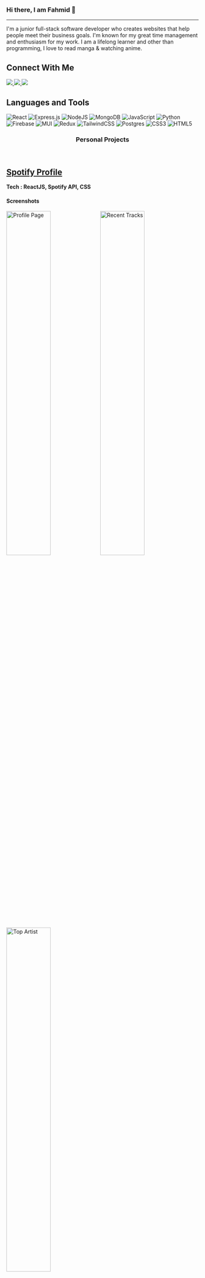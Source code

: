 ### Hi there, I am Fahmid 👋

---

I'm a junior full-stack software developer who creates websites that help people meet their business goals. I'm known for my great time management and enthusiasm for my work. I am a lifelong learner and other than programming, I love to read manga & watching anime.

<h2>Connect With Me</h2>



<a href="mailto:fahmidsakib97@gmail.com">
  <img src="https://img.shields.io/badge/Gmail-D14836?style=for-the-badge&logo=gmail&logoColor=white">
</a> 
<a href="https://linkedin.com/in/fahmidsakib">
  <img src="https://img.shields.io/badge/Linkedin-0A66C2?style=for-the-badge&logo=linkedin&logoColor=white">
</a> 

<a href="https://twitter.com/fahmidsakib">
  <img src="https://img.shields.io/badge/Twitter-1DA1F2?style=for-the-badge&logo=twitter&logoColor=white">
</a> 


## Languages and Tools

![React](https://img.shields.io/badge/react-%2320232a.svg?style=for-the-badge&logo=react&logoColor=%2361DAFB) 
![Express.js](https://img.shields.io/badge/express.js-%23404d59.svg?style=for-the-badge&logo=express&logoColor=%2361DAFB) 
![NodeJS](https://img.shields.io/badge/node.js-6DA55F?style=for-the-badge&logo=node.js&logoColor=white) 
![MongoDB](https://img.shields.io/badge/MongoDB-%234ea94b.svg?style=for-the-badge&logo=mongodb&logoColor=white) 
![JavaScript](https://img.shields.io/badge/javascript-%23323330.svg?style=for-the-badge&logo=javascript&logoColor=%23F7DF1E) 
![Python](https://img.shields.io/badge/python-3670A0?style=for-the-badge&logo=python&logoColor=ffdd54) 
![Firebase](https://img.shields.io/badge/firebase-%23039BE5.svg?style=for-the-badge&logo=firebase) 
![MUI](https://img.shields.io/badge/MUI-%230081CB.svg?style=for-the-badge&logo=material-ui&logoColor=white) 
![Redux](https://img.shields.io/badge/redux-%23593d88.svg?style=for-the-badge&logo=redux&logoColor=white) 
![TailwindCSS](https://img.shields.io/badge/tailwindcss-%2338B2AC.svg?style=for-the-badge&logo=tailwind-css&logoColor=white) 
![Postgres](https://img.shields.io/badge/postgres-%23316192.svg?style=for-the-badge&logo=postgresql&logoColor=white) 
![CSS3](https://img.shields.io/badge/css3-%231572B6.svg?style=for-the-badge&logo=css3&logoColor=white) 
![HTML5](https://img.shields.io/badge/html5-%23E34F26.svg?style=for-the-badge&logo=html5&logoColor=white) 


### <p align=center >Personal Projects</p>
<br/>

## <a href="https://spotify-profile-fahmid.vercel.app/">Spotify Profile</a>
**Tech : ReactJS, Spotify API, CSS**

#### Screenshots
<div style="dispaly: flex: justify-content: center">
<img src = "https://user-images.githubusercontent.com/70453428/193205274-ec4a7797-2cfc-4367-859a-107cc1f1a60d.png" alt = "Profile Page" width="48%"/> 
<img src = "https://user-images.githubusercontent.com/70453428/193205376-2c82520f-027e-4542-a548-0def0cb35b12.png" alt = "Recent Tracks" width= "48%"/> 
<img src = "https://user-images.githubusercontent.com/70453428/193205560-60348396-fb08-45f9-8ef3-7eccbbb43a0e.png" alt = "Top Artist" width= "48%"/>
 </div>
 <br/>



## Education
###  McLaren College
- **Program: Full Stack Online Course**
- **Period: June 2022 - September 2022 (3 Months)**
 
This was a full-time online course focused on web development using MERN stack.

[More detailed curriculum](https://mclarencollege.in/course-module/)


###  Brac University
- **Program: Bachelor of Science in Computer Science & Engineering**
- **Period:  May 2017 - September 2021**
 
 
 ---



## Stats

<img src="https://github-readme-stats.vercel.app/api?username=fahmidsakib&theme=nightowl&hide_border=false&include_all_commits=false&count_private=true" alt="fahmidsakib" />

<img  src="https://github-readme-streak-stats.herokuapp.com/?user=fahmidsakib&theme=nightowl&hide_border=false" alt="fahmidsakib" />

<img  src="https://github-readme-stats.vercel.app/api/top-langs/?username=fahmidsakib&theme=nightowl&hide_border=false&include_all_commits=true&count_private=true&layout=compact" alt="fahmidsakib" />
